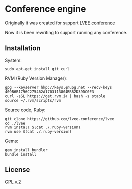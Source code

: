 Conference engine
=========


Originally it was created for support [LVEE conference](http://lvee.org)

Now it is been rewriting to support running any conference.




Installation
------------


System:

    sudo apt-get install git curl


RVM (Ruby Version Manager):

    gpg --keyserver hkp://keys.gnupg.net --recv-keys 409B6B1796C275462A1703113804BB82D39DC0E3
    curl -sSL https://get.rvm.io | bash -s stable
    source ~/.rvm/scripts/rvm


Source code, Ruby:

    git clone https://github.com/lvee-conference/lvee
    cd ./lvee
    rvm install $(cat ./.ruby-version)
    rvm use $(cat ./.ruby-version)


Gems:

    gem install bundler
    bundle install




License
------------


[GPL v.2](https://gnu.org/licenses/old-licenses/gpl-2.0-standalone.html)
